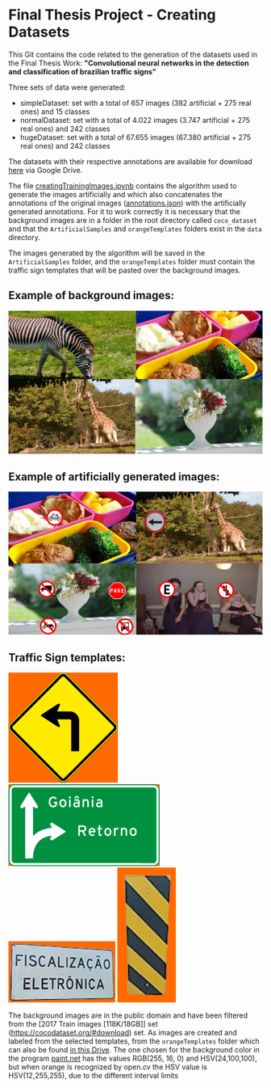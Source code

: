 # Final Thesis Project - Creating Datasets
 
This Git contains the code related to the generation of the datasets used in the Final Thesis Work: **"Convolutional neural networks in the detection and classification of brazilian traffic signs"**

Three sets of data were generated:

- simpleDataset: set with a total of 657 images (382 artificial + 275 real ones) and 15 classes
- normalDataset: set with a total of 4.022 images (3.747 artificial + 275 real ones) and 242 classes
- hugeDataset: set with a total of 67.655 images (67.380 artificial + 275 real ones) and 242 classes

The datasets with their respective annotations are available for download [here](https://drive.google.com/drive/folders/1-GTAjtc_tkahRe-0zcQx3Kfso2R_0Nq7?usp=sharing) via Google Drive.

The file [creatingTrainingImages.ipynb](https://github.com/JPVercosa/Final-Thesis-Dataset/blob/main/creatingTrainingImages.ipynb) contains the algorithm used to generate the images artificially and which also concatenates the annotations of the original images ([annotations.json](https://github.com/JPVercosa/Final-Thesis-Dataset/blob/main/data/annotations.json)) with the artificially generated annotations. For it to work correctly it is necessary that the background images are in a folder in the root directory called `coco_dataset` and that the `ArtificialSamples` and `orangeTemplates` folders exist in the `data` directory.

The images generated by the algorithm will be saved in the `ArtificialSamples` folder, and the `orangeTemplates` folder must contain the traffic sign templates that will be pasted over the background images.

## Example of background images: 

![Example of background images](assets/BackgroundSamplesExample.jpg)


## Example of artificially generated images:

![Example of artificially generated images](assets/ArtificialSamplesExample.jpg)


## Traffic Sign templates:

![Template A-1a](assets/A-1a_000.jpg)
![Template I-O](assets/I-O_015.jpg)
![Template O-FE](assets/O-FE_012.jpg)
![Template O-MP](assets/O-MP_001.jpg)

The background images are in the public domain and have been filtered from the [2017 Train images [118K/18GB]] set (https://cocodataset.org/#download) set.
As images are created and labeled from the selected templates, from the `orangeTemplates` folder which can also be found [in this Drive](https://drive.google.com/drive/folders/1-GTAjtc_tkahRe-0zcQx3Kf2R_0Nq7).
The one chosen for the background color in the program [paint.net](https://www.getpaint.net/) has the values RGB(255, 16, 0) and HSV(24,100,100), but when orange is recognized by open.cv the HSV value is HSV(12,255,255), due to the different interval limits
